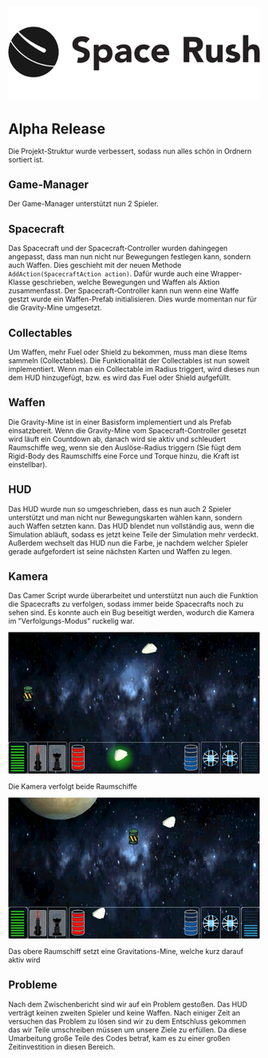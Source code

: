 ![spaceRushEmblemV1](images/spaceRushLogo.jpg)

# Alpha Release

Die Projekt-Struktur wurde verbessert, sodass nun alles schön in Ordnern sortiert ist.

## Game-Manager

Der Game-Manager unterstützt nun 2 Spieler.

## Spacecraft

Das Spacecraft und der Spacecraft-Controller wurden dahingegen angepasst, dass man nun nicht nur Bewegungen festlegen kann, sondern auch Waffen. Dies geschieht mit der neuen Methode  `AddAction(SpacecraftAction action)`. Dafür wurde auch eine Wrapper-Klasse geschrieben, welche Bewegungen und Waffen als Aktion zusammenfasst. Der Spacecraft-Controller kann nun wenn eine Waffe gestzt wurde ein Waffen-Prefab initialisieren. Dies wurde momentan nur für die Gravity-Mine umgesetzt.

## Collectables

Um Waffen, mehr Fuel oder Shield zu bekommen, muss man diese Items sammeln (Collectables). Die Funktionalität der Collectables ist nun soweit implementiert. Wenn man ein Collectable im Radius triggert, wird dieses nun dem HUD hinzugefügt, bzw. es wird das Fuel oder Shield aufgefüllt.

## Waffen

Die Gravity-Mine ist in einer Basisform implementiert und als Prefab einsatzbereit. Wenn die Gravity-Mine vom Spacecraft-Controller gesetzt wird läuft ein Countdown ab, danach wird sie aktiv und schleudert Raumschiffe weg, wenn sie den Auslöse-Radius triggern (Sie fügt dem Rigid-Body des Raumschiffs eine Force und Torque hinzu, die Kraft ist einstellbar).

## HUD

Das HUD wurde nun so umgeschrieben, dass es nun auch 2 Spieler unterstützt und man nicht nur Bewegungskarten wählen kann, sondern auch Waffen setzten kann. Das HUD blendet nun vollständig aus, wenn die Simulation abläuft, sodass es jetzt keine Teile der Simulation mehr verdeckt. Außerdem wechselt das HUD nun die Farbe, je nachdem welcher Spieler gerade aufgefordert ist seine nächsten Karten und Waffen zu legen.

## Kamera

Das Camer Script wurde überarbeitet und unterstützt nun auch die Funktion die Spacecrafts zu verfolgen, sodass immer beide Spacecrafts noch zu sehen sind. Es konnte auch ein Bug beseitigt werden, wodurch die Kamera im "Verfolgungs-Modus" ruckelig war.

![spaceRushEmblemV1](images/cameraFollowsSpacecrafts.gif)

Die Kamera verfolgt beide Raumschiffe

![spaceRushEmblemV1](images/spacecraftUsesGravMine.gif)

Das obere Raumschiff setzt eine Gravitations-Mine, welche kurz darauf aktiv wird

## Probleme

Nach dem Zwischenbericht sind wir auf ein Problem gestoßen. Das HUD verträgt keinen zweiten Spieler und keine Waffen. Nach einiger Zeit an versuchen das Problem zu lösen sind wir zu dem Entschluss gekommen das wir Teile  umschreiben müssen um unsere Ziele zu erfüllen. Da diese Umarbeitung große Teile des Codes betraf, kam es zu einer großen Zeitinvestition in diesen Bereich.